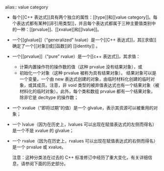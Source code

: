 alias:: value category

- 每个[[C++ 表达式]]具有两个独立的属性：[[type]]和[[value category]]。每个表达式都有某种[[非引用类型]]，并且每个表达式都属于三种主要值类别中的一种：[[prvalue]]、[[xvalue]]和[[lvalue]]。
- 一个[[glvalue]]（“generalized” lvalue）是一个[[C++ 表达式]]，其[[求值]]确定了一个[[对象]]或[[函数]]的 [[identity]] 。
- 一个[[prvalue]]（“pure” rvalue）是一个[[c++ 表达式]]，其求值：
	- 计算内置操作符的操作数的值（这种 prvalue 没有结果对象），或
	- 初始化一个对象（这种 prvalue 被称为具有结果对象）。
	  结果对象可以是一个变量，一个由 new 表达式创建的对象，由临时材料化创建的临时对象，或其成员。注意，非 void 类型的被弃值表达式也有一个结果对象（被材料化的临时对象）。此外，每个类和数组 prvalue 都有一个结果对象，除非它是 decltype 的操作数；
- 一个 xvalue（“即将过期”的值）是一个 glvalue，表示其资源可以被重用的对象；
- 一个 lvalue（因为在历史上，lvalues 可以出现在赋值表达式的左侧而得名）是一个不是 xvalue 的 glvalue；
- 一个 rvalue（因为在历史上，rvalues 可以出现在赋值表达式的右侧而得名）是一个 prvalue 或 xvalue。
  
  注意：这种分类法在过去的 C++ 标准修订中经历了重大变化，有关详细信息，请参阅下面的历史部分。